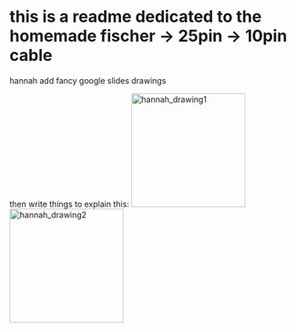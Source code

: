 # this is a readme dedicated to the homemade fischer -> 25pin -> 10pin cable

hannah add fancy google slides drawings


then write things to explain this:
<img height="200" alt="hannah_drawing1" src="https://github.com/CosmiQuantum/MEMS_docs/assets/80175523/f5e79b29-6bcf-49c0-8a64-e6cf9efd3fe3">
<img height="200" alt="hannah_drawing2" src="https://github.com/CosmiQuantum/MEMS_docs/assets/80175523/6c06e029-9114-4729-970e-09d19e906ddf">
